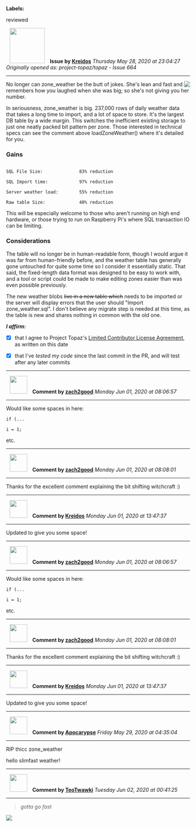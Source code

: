 **Labels:**

reviewed



<a href="https://github.com/Kreidos"><img src="https://avatars0.githubusercontent.com/u/12466395?v=4" width="96" height="96" hspace="10"></img></a> **Issue by [Kreidos](https://github.com/Kreidos)**
_Thursday May 28, 2020 at 23:04:27_
_Originally opened as: project-topaz/topaz - Issue 664_

----

<img align="right" src="https://user-images.githubusercontent.com/12466395/83200195-aabb7680-a0f7-11ea-9e20-050828a91235.png"/>

No longer can zone_weather be the butt of jokes. She's lean and fast and remembers how you laughed when she was big; so she's not giving you her number.

In seriousness, zone_weather is big. 237,000 rows of daily weather data that takes a long time to import, and a lot of space to store. It's the largest DB table by a wide margin. This switches the inefficient existing storage to just one neatly packed bit pattern per zone. Those interested in technical specs can see the comment above loadZoneWeather() where it's detailed for you.

### Gains
```
SQL File Size:              83% reduction
SQL Import time:            97% reduction
Server weather load:        55% reduction
Raw table Size:             40% reduction
```
This will be especially welcome to those who aren't running on high end hardware, or those trying to run on Raspberry Pi's where SQL transaction IO can be limiting.

### Considerations
The table will no longer be in human-readable form, though I would argue it was far from human-friendly before, and the weather table has generally gone untouched for quite some time so I consider it essentially static. That said, the fixed-length data format was designed to be easy to work with, and a tool or script could be made to make editing zones easier than was even possible previously.

The new weather blobs ~~live in a new table which~~ needs to be imported or the server will display errors that the user should "Import zone_weather.sql". I don't believe any migrate step is needed at this time, as the table is new and shares nothing in common with the old one. 

<!-- place 'x' mark between square [] brackets to affirm: -->
**_I affirm:_**
- [x] that I agree to Project Topaz's [Limited Contributor License Agreement](http://project-topaz.com/blob/release/CONTRIBUTOR_AGREEMENT.md), as written on this date
- [x] that I've _tested my code_ since the last commit in the PR, and will test after any later commits


----
<a href="https://github.com/zach2good"><img src="https://avatars3.githubusercontent.com/u/1389729?v=4" width="48" height="48" hspace="10"></img></a> **Comment by [zach2good](https://github.com/zach2good)**
_Monday Jun 01, 2020 at 08:06:57_

----

Would like some spaces in here:
`if (...`
`i = 1;`
etc.


----
<a href="https://github.com/zach2good"><img src="https://avatars3.githubusercontent.com/u/1389729?v=4" width="48" height="48" hspace="10"></img></a> **Comment by [zach2good](https://github.com/zach2good)**
_Monday Jun 01, 2020 at 08:08:01_

----

Thanks for the excellent comment explaining the bit shifting witchcraft :)


----
<a href="https://github.com/Kreidos"><img src="https://avatars0.githubusercontent.com/u/12466395?v=4" width="48" height="48" hspace="10"></img></a> **Comment by [Kreidos](https://github.com/Kreidos)**
_Monday Jun 01, 2020 at 13:47:37_

----

Updated to give you some space!


----
<a href="https://github.com/zach2good"><img src="https://avatars3.githubusercontent.com/u/1389729?v=4" width="48" height="48" hspace="10"></img></a> **Comment by [zach2good](https://github.com/zach2good)**
_Monday Jun 01, 2020 at 08:06:57_

----

Would like some spaces in here:
`if (...`
`i = 1;`
etc.


----
<a href="https://github.com/zach2good"><img src="https://avatars3.githubusercontent.com/u/1389729?v=4" width="48" height="48" hspace="10"></img></a> **Comment by [zach2good](https://github.com/zach2good)**
_Monday Jun 01, 2020 at 08:08:01_

----

Thanks for the excellent comment explaining the bit shifting witchcraft :)


----
<a href="https://github.com/Kreidos"><img src="https://avatars0.githubusercontent.com/u/12466395?v=4" width="48" height="48" hspace="10"></img></a> **Comment by [Kreidos](https://github.com/Kreidos)**
_Monday Jun 01, 2020 at 13:47:37_

----

Updated to give you some space!


----
<a href="https://github.com/Apocarypse"><img src="https://avatars1.githubusercontent.com/u/45616576?v=4" width="48" height="48" hspace="10"></img></a> **Comment by [Apocarypse](https://github.com/Apocarypse)**
_Friday May 29, 2020 at 04:35:04_

----

RIP thicc zone_weather
hello slimfast weather!


----
<a href="https://github.com/TeoTwawki"><img src="https://avatars0.githubusercontent.com/u/6871475?v=4" width="48" height="48" hspace="10"></img></a> **Comment by [TeoTwawki](https://github.com/TeoTwawki)**
_Tuesday Jun 02, 2020 at 00:41:25_

----

> _gotta go fast_

![](https://media.giphy.com/media/6bt7096m6fy1i/giphy.gif)

